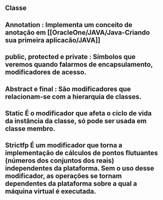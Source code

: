 ## Classe

## Annotation : Implementa um conceito de anotação em [[OracleOne/JAVA/Java-Criando sua primeira aplicacão/JAVA]]
## public, protected e private : Símbolos que veremos quando falarmos de encapsulamento, modificadores de acesso.
## Abstract e final : São modificadores que relacionam-se com a hierarquia de classes.
## Static É o modificador que afeta o ciclo de vida da instância da classe, só pode ser usada em classe membro.
## Strictfp É um modificador que torna a implementação de cálculos de pontos flutuantes (números dos conjuntos dos reais) independentes da plataforma. Sem o uso desse modificador, as operações se tornam dependentes da plataforma sobre a qual a máquina virtual é executada.

